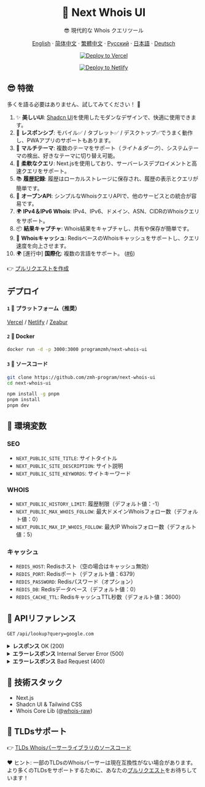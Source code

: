 <div align="center">

# 🧪 Next Whois UI

😎 現代的な Whois クエリツール

[English](README.md) · [简体中文](README_CN.md) · [繁體中文](README_TW.md) · [Русский](README_RU.md) · [日本語](README_JP.md) · [Deutsch](README_DE.md)

[![Deploy to Vercel](https://vercel.com/button)](https://vercel.com/import/project?template=https://github.com/zmh-program/next-whois-ui)

[![Deploy to Netlify](https://www.netlify.com/img/deploy/button.svg)](https://app.netlify.com/start/deploy?repository=https://github.com/zmh-program/next-whois-ui)

</div>

## 😎 特徴

多くを語る必要はありません、試してみてください！ 🥳

1. ✨ **美しいUI**: [Shadcn UI](https://ui.shadcn.com)を使用したモダンなデザインで、快適に使用できます。
2. 📱 **レスポンシブ**: モバイル✅ / タブレット✅ / デスクトップ✅でうまく動作し、PWAアプリのサポートもあります。
3. 🌈 **マルチテーマ**: 複数のテーマをサポート（*ライト＆ダーク*）、システムテーマの検出、好きなテーマに切り替え可能。
4. 🚀 **柔軟なクエリ**: Next.jsを使用しており、サーバーレスデプロイメントと高速クエリをサポート。
5. 📚 **履歴記録**: 履歴はローカルストレージに保存され、履歴の表示とクエリが簡単です。
6. 📡 **オープンAPI**: シンプルなWhoisクエリAPIで、他のサービスとの統合が容易です。
7. 🌍 **IPv4＆IPv6 Whois**: IPv4、IPv6、ドメイン、ASN、CIDRのWhoisクエリをサポート。
8. 📦 **結果キャプチャ**: Whois結果をキャプチャし、共有や保存が簡単です。
9. 📡 **Whoisキャッシュ**: RedisベースのWhoisキャッシュをサポートし、クエリ速度を向上させます。
10. 🌍 [進行中] **国際化**: 複数の言語をサポート。 ([#6](https://github.com/zmh-program/next-whois-ui/issues/6))

👉 [プルリクエストを作成](https://github.com/zmh-program/next-whois-ui/pulls)

## デプロイ

#### `1` 🚀 プラットフォーム（推奨）

[Vercel](https://vercel.com/import/project?template=https://github.com/zmh-program/next-whois-ui) / [Netlify](https://app.netlify.com/start/deploy?repository=https://github.com/zmh-program/next-whois-ui) / [Zeabur](https://zeabur.com/templates/UHCCCT)

#### `2` 🐳 Docker

```bash
docker run -d -p 3000:3000 programzmh/next-whois-ui
```

#### `3` 🔨 ソースコード

```bash
git clone https://github.com/zmh-program/next-whois-ui
cd next-whois-ui

npm install -g pnpm
pnpm install
pnpm dev
```

## 📏 環境変数

### SEO

- `NEXT_PUBLIC_SITE_TITLE`: サイトタイトル
- `NEXT_PUBLIC_SITE_DESCRIPTION`: サイト説明
- `NEXT_PUBLIC_SITE_KEYWORDS`: サイトキーワード

### WHOIS

- `NEXT_PUBLIC_HISTORY_LIMIT`: 履歴制限（デフォルト値：-1）
- `NEXT_PUBLIC_MAX_WHOIS_FOLLOW`: 最大ドメインWhoisフォロー数（デフォルト値：0）
- `NEXT_PUBLIC_MAX_IP_WHOIS_FOLLOW`: 最大IP Whoisフォロー数（デフォルト値：5）

### キャッシュ

- `REDIS_HOST`: Redisホスト（空の場合はキャッシュ無効）
- `REDIS_PORT`: Redisポート（デフォルト値：6379）
- `REDIS_PASSWORD`: Redisパスワード（オプション）
- `REDIS_DB`: Redisデータベース（デフォルト値：0）
- `REDIS_CACHE_TTL`: RedisキャッシュTTL秒数（デフォルト値：3600）

## 📝 APIリファレンス

`GET` `/api/lookup?query=google.com`

<details>
<summary><strong>レスポンス</strong> OK (200)</summary>

```json
{
  "time": 1.547,
  "status": true,
  "cached": false,
  "result": {
    "domain": "GOOGLE.COM",
    "registrar": "MarkMonitor Inc.",
    "registrarURL": "http://www.markmonitor.com",
    "ianaId": "292",
    "whoisServer": "whois.markmonitor.com",
    "updatedDate": "2019-09-09T15:39:04.000Z",
    "creationDate": "1997-09-15T04:00:00.000Z",
    "expirationDate": "2028-09-14T04:00:00.000Z",
    "status": [
      {
        "status": "clientDeleteProhibited",
        "url": "https://icann.org/epp#clientDeleteProhibited"
      },
      {
        "status": "clientTransferProhibited",
        "url": "https://icann.org/epp#clientTransferProhibited"
      },
      {
        "status": "clientUpdateProhibited",
        "url": "https://icann.org/epp#clientUpdateProhibited"
      },
      {
        "status": "serverDeleteProhibited",
        "url": "https://icann.org/epp#serverDeleteProhibited"
      },
      {
        "status": "serverTransferProhibited",
        "url": "https://icann.org/epp#serverTransferProhibited"
      },
      {
        "status": "serverUpdateProhibited",
        "url": "https://icann.org/epp#serverUpdateProhibited"
      }
    ],
    "nameServers": [
      "NS1.GOOGLE.COM",
      "NS2.GOOGLE.COM",
      "NS3.GOOGLE.COM",
      "NS4.GOOGLE.COM"
    ],
    "registrantOrganization": "Unknown",
    "registrantProvince": "Unknown",
    "registrantCountry": "Unknown",
    "registrantPhone": "+1 2086851750",
    "registrantEmail": "Unknown",
    "rawWhoisContent": "..."
  }
}
```

</details>

<details>
<summary><strong>エラーレスポンス</strong> Internal Server Error (500)</summary>

```json
{
  "time": 0.609,
  "status": false,
  "error": "No match for domain google.notfound (e.g. domain is not registered)"
}
```

</details>

<details>
<summary><strong>エラーレスポンス</strong> Bad Request (400)</summary>

```json
{
  "time": -1,
  "status": false,
  "error": "Query is required"
}
```

</details>

## 🧠 技術スタック

- Next.js
- Shadcn UI & Tailwind CSS
- Whois Core Lib (@[whois-raw](https://www.npmjs.com/package/whois-raw))

## 💪 TLDsサポート

👉 [TLDs Whoisパーサーライブラリのソースコード](./src/lib/whois/lib.ts)

❤ ヒント: 一部のTLDsのWhoisパーサーは現在互換性がない場合があります。より多くのTLDsをサポートするために、あなたの[プルリクエスト](https://github.com/zmh-program/next-whois-ui/pulls)をお待ちしています！
